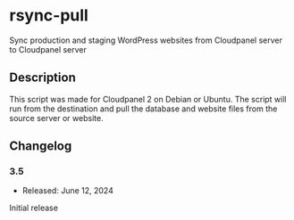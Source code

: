 # rsync-pull
Sync production and staging WordPress websites from Cloudpanel server to Cloudpanel server

## Description
This script was made for Cloudpanel 2 on Debian or Ubuntu.
The script will run from the destination and pull the database and website files from the source server or website.

## Changelog

### 3.5
* Released: June 12, 2024

Initial release
